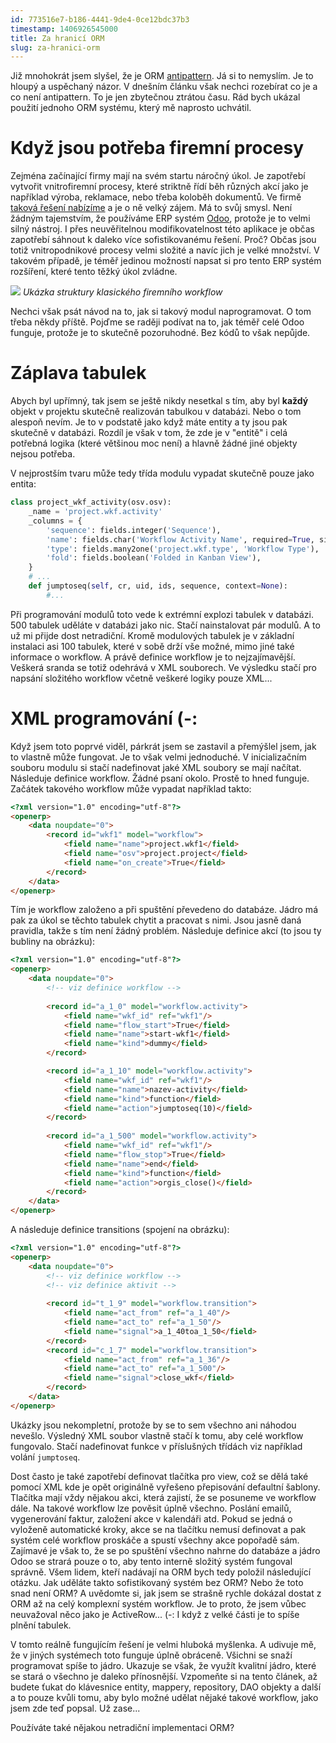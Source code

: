 ```yaml
---
id: 773516e7-b186-4441-9de4-0ce12bdc37b3
timestamp: 1406926545000
title: Za hranicí ORM
slug: za-hranici-orm
---
```

Již mnohokrát jsem slyšel, že je ORM [antipattern](http://www.zdrojak.cz/clanky/orm-je-antipattern/). Já si to nemyslím. Je to hloupý a uspěchaný názor. V dnešním článku však nechci rozebírat co je a co není antipattern. To je jen zbytečnou ztrátou času. Rád bych ukázal použití jednoho ORM systému, který mě naprosto uchvátil.

# Když jsou potřeba firemní procesy

Zejména začínající firmy mají na svém startu náročný úkol. Je zapotřebí vytvořit vnitrofiremní procesy, které striktně řídí běh různých akcí jako je například výroba, reklamace, nebo třeba koloběh dokumentů. Ve firmě [taková řešení nabízíme](http://www.orgis.cz/sluzby/in-house) a je o ně velký zájem. Má to svůj smysl. Není žádným tajemstvím, že používáme ERP systém [Odoo](https://www.odoo.com/), protože je to velmi silný nástroj. I přes neuvěřitelnou modifikovatelnost této aplikace je občas zapotřebí sáhnout k daleko více sofistikovanému řešení. Proč? Občas jsou totiž vnitropodnikové procesy velmi složité a navíc jich je velké množství. V takovém případě, je téměř jedinou možností napsat si pro tento ERP systém rozšíření, které tento těžký úkol zvládne.

![](https://zlmlcz-media.s3-eu-west-1.amazonaws.com/393212dc-381f-4b3a-a06c-fb5d33d6dc29/workflow.png) *Ukázka struktury klasického firemního workflow*

Nechci však psát návod na to, jak si takový modul naprogramovat. O tom třeba někdy příště. Pojďme se raději podívat na to, jak téměř celé Odoo funguje, protože je to skutečně pozoruhodné. Bez kódů to však nepůjde.

# Záplava tabulek

Abych byl upřímný, tak jsem se ještě nikdy nesetkal s tím, aby byl **každý** objekt v projektu skutečně realizován tabulkou v databázi. Nebo o tom alespoň nevím. Je to v podstatě jako když máte entity a ty jsou pak skutečně v databázi. Rozdíl je však v tom, že zde je v "entitě" i celá potřebná logika (které většinou moc není) a hlavně žádné jiné objekty nejsou potřeba.

V nejprostším tvaru může tedy třída modulu vypadat skutečně pouze jako entita:

```python
class project_wkf_activity(osv.osv):
    _name = 'project.wkf.activity'
    _columns = {
        'sequence': fields.integer('Sequence'),
        'name': fields.char('Workflow Activity Name', required=True, size=64, translate=True),
        'type': fields.many2one('project.wkf.type', 'Workflow Type'),
        'fold': fields.boolean('Folded in Kanban View'),
    }
    # ...
    def jumptoseq(self, cr, uid, ids, sequence, context=None):
    	#...
```

Při programování modulů toto vede k extrémní explozi tabulek v databázi. 500 tabulek uděláte v databázi jako nic. Stačí nainstalovat pár modulů. A to už mi přijde dost netradiční. Kromě modulových tabulek je v základní instalaci asi 100 tabulek, které v sobě drží vše možné, mimo jiné také informace o workflow. A právě definice workflow je to nejzajímavější. Veškerá sranda se totiž odehrává v XML souborech. Ve výsledku stačí pro napsání složitého workflow včetně veškeré logiky pouze XML...

# XML programování (-:

Když jsem toto poprvé viděl, párkrát jsem se zastavil a přemýšlel jsem, jak to vlastně může fungovat. Je to však velmi jednoduché. V inicializačním souboru modulu si stačí nadefinovat jaké XML soubory se mají načítat. Následuje definice workflow. Žádné psaní okolo. Prostě to hned funguje. Začátek takového workflow může vypadat například takto:

```html
<?xml version="1.0" encoding="utf-8"?>
<openerp>
    <data noupdate="0">
    	<record id="wkf1" model="workflow">
            <field name="name">project.wkf1</field>
            <field name="osv">project.project</field>
            <field name="on_create">True</field>
        </record>
	</data>
</openerp>
```

Tím je workflow založeno a při spuštění převedeno do databáze. Jádro má pak za úkol se těchto tabulek chytit a pracovat s nimi. Jsou jasně daná pravidla, takže s tím není žádný problém. Následuje definice akcí (to jsou ty bubliny na obrázku):

```html
<?xml version="1.0" encoding="utf-8"?>
<openerp>
    <data noupdate="0">
    	<!-- viz definice workflow -->
        
        <record id="a_1_0" model="workflow.activity">
            <field name="wkf_id" ref="wkf1"/>
            <field name="flow_start">True</field>
            <field name="name">start-wkf1</field>
            <field name="kind">dummy</field>
        </record>

        <record id="a_1_10" model="workflow.activity">
            <field name="wkf_id" ref="wkf1"/>
            <field name="name">nazev-activity</field>
            <field name="kind">function</field>
            <field name="action">jumptoseq(10)</field>
        </record>
        
        <record id="a_1_500" model="workflow.activity">
            <field name="wkf_id" ref="wkf1"/>
            <field name="flow_stop">True</field>
            <field name="name">end</field>
            <field name="kind">function</field>
            <field name="action">orgis_close()</field>
        </record>
	</data>
</openerp>
```

A následuje definice transitions (spojení na obrázku):

```html
<?xml version="1.0" encoding="utf-8"?>
<openerp>
    <data noupdate="0">
    	<!-- viz definice workflow -->
        <!-- viz definice aktivit -->
        
        <record id="t_1_9" model="workflow.transition">
            <field name="act_from" ref="a_1_40"/>
            <field name="act_to" ref="a_1_50"/>
            <field name="signal">a_1_40toa_1_50</field>
        </record>
        <record id="c_1_7" model="workflow.transition">
            <field name="act_from" ref="a_1_36"/>
            <field name="act_to" ref="a_1_500"/>
            <field name="signal">close_wkf</field>
        </record>
	</data>
</openerp>
```

Ukázky jsou nekompletní, protože by se to sem všechno ani náhodou nevešlo. Výsledný XML soubor vlastně stačí k tomu, aby celé workflow fungovalo. Stačí nadefinovat funkce v příslušných třídách viz například volání `jumptoseq`.

Dost často je také zapotřebí definovat tlačítka pro view, což se dělá také pomocí XML kde je opět originálně vyřešeno přepisování defaultní šablony. Tlačítka mají vždy nějakou akci, která zajistí, že se posuneme ve workflow dále. Na takové workflow lze pověsit úplně všechno. Poslání emailů, vygenerování faktur, založení akce v kalendáři atd. Pokud se jedná o vyloženě automatické kroky, akce se na tlačítku nemusí definovat a pak systém celé workflow proskáče a spustí všechny akce popořadě sám. Zajímavé je však to, že se po spuštění všechno nahrne do databáze a jádro Odoo se strará pouze o to, aby tento interně složitý systém fungoval správně. Všem lidem, kteří nadávají na ORM bych tedy položil následující otázku. Jak uděláte takto sofistikovaný systém bez ORM? Nebo že toto snad není ORM? A uvědomte si, jak jsem se strašně rychle dokázal dostat z ORM až na celý komplexní systém workflow. Je to proto, že jsem vůbec neuvažoval něco jako je ActiveRow... (-: I když z velké části je to spíše plnění tabulek.

V tomto reálně fungujícím řešení je velmi hluboká myšlenka. A udivuje mě, že v jiných systémech toto funguje úplně obráceně. Všichni se snaží programovat spíše to jádro. Ukazuje se však, že využít kvalitní jádro, které se stará o všechno je daleko přínosnější. Vzpomeňte si na tento článek, až budete ťukat do klávesnice entity, mappery, repository, DAO objekty a další a to pouze kvůli tomu, aby bylo možné udělat nějaké takové workflow, jako jsem zde teď popsal. Už zase...

Používáte také nějakou netradiční implementaci ORM?